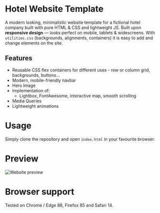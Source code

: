 
# Hotel Website Template

A modern looking, minimalistic website template for a fictional hotel company built with pure HTML & CSS and lightweight JS.
Built upon **responsive design** — looks perfect on mobile, tablets & widescreens.
With `utilities.css` (backgrounds, alignments, containers) it is easy to add and change elements on the site.

## Features

 - Reusable CSS flex containers for different uses - row or column grid, backgrounds, buttons...
 - Modern, mobile-friendly navbar
 - Hero Image
 - Implementation of: 
	 - Lightbox, FontAwesome, interactive map, smooth scrolling
- Media Queries
- Lightweight animations

# Usage

Simply clone the repository and open `index.html` in your favourite browser.

# Preview
![Website preview](https://i.ibb.co/z8YJT0s/screencapture-127-0-0-1-5500-index-html-2021-02-11-00-51-01.png)

# Browser support
Tested on Chrome / Edge 88, Firefox 85 and Safari 14.
